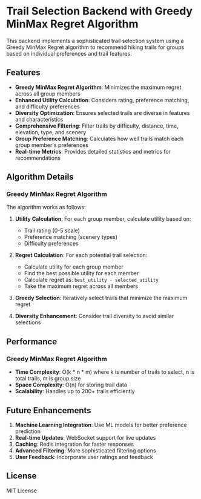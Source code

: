 # Trail Selection Backend with Greedy MinMax Regret Algorithm

This backend implements a sophisticated trail selection system using a Greedy MinMax Regret algorithm to recommend hiking trails for groups based on individual preferences and trail features.

## Features

- **Greedy MinMax Regret Algorithm**: Minimizes the maximum regret across all group members
- **Enhanced Utility Calculation**: Considers rating, preference matching, and difficulty preferences
- **Diversity Optimization**: Ensures selected trails are diverse in features and characteristics
- **Comprehensive Filtering**: Filter trails by difficulty, distance, time, elevation, type, and scenery
- **Group Preference Matching**: Calculates how well trails match each group member's preferences
- **Real-time Metrics**: Provides detailed statistics and metrics for recommendations

## Algorithm Details

### Greedy MinMax Regret Algorithm

The algorithm works as follows:

1. **Utility Calculation**: For each group member, calculate utility based on:
   - Trail rating (0-5 scale)
   - Preference matching (scenery types)
   - Difficulty preferences

2. **Regret Calculation**: For each potential trail selection:
   - Calculate utility for each group member
   - Find the best possible utility for each member
   - Calculate regret as: `best_utility - selected_utility`
   - Take the maximum regret across all members

3. **Greedy Selection**: Iteratively select trails that minimize the maximum regret

4. **Diversity Enhancement**: Consider trail diversity to avoid similar selections

## Performance

### Greedy MinMax Regret Algorithm
- **Time Complexity**: O(k * n * m) where k is number of trails to select, n is total trails, m is group size
- **Space Complexity**: O(n) for storing trail data
- **Scalability**: Handles up to 200+ trails efficiently

## Future Enhancements

1. **Machine Learning Integration**: Use ML models for better preference prediction
2. **Real-time Updates**: WebSocket support for live updates
3. **Caching**: Redis integration for faster responses
4. **Advanced Filtering**: More sophisticated filtering options
5. **User Feedback**: Incorporate user ratings and feedback

## License

MIT License 